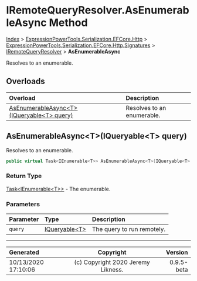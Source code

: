 ﻿# IRemoteQueryResolver.AsEnumerableAsync Method

[Index](../index.md) > [ExpressionPowerTools.Serialization.EFCore.Http](ExpressionPowerTools.Serialization.EFCore.Http.a.md) > [ExpressionPowerTools.Serialization.EFCore.Http.Signatures](ExpressionPowerTools.Serialization.EFCore.Http.Signatures.n.md) > [IRemoteQueryResolver](ExpressionPowerTools.Serialization.EFCore.Http.Signatures.IRemoteQueryResolver.i.md) > **AsEnumerableAsync**

Resolves to an enumerable.

## Overloads

| Overload | Description |
| :-- | :-- |
| [AsEnumerableAsync&lt;T>(IQueryable&lt;T> query)](#asenumerableasynctiqueryablet-query) | Resolves to an enumerable. |
## AsEnumerableAsync&lt;T>(IQueryable&lt;T> query)

Resolves to an enumerable.

```csharp
public virtual Task<IEnumerable<T>> AsEnumerableAsync<T>(IQueryable<T> query)
```

### Return Type

 [Task&lt;IEnumerable&lt;T>>](https://docs.microsoft.com/dotnet/api/system.threading.tasks.task-1)  - The enumerable.

### Parameters

| Parameter | Type | Description |
| :-- | :-- | :-- |
| `query` | [IQueryable&lt;T>](https://docs.microsoft.com/dotnet/api/system.linq.iqueryable-1) | The query to run remotely. |



---

| Generated | Copyright | Version |
| :-- | :-: | --: |
| 10/13/2020 17:10:06 | (c) Copyright 2020 Jeremy Likness. | 0.9.5-beta |
